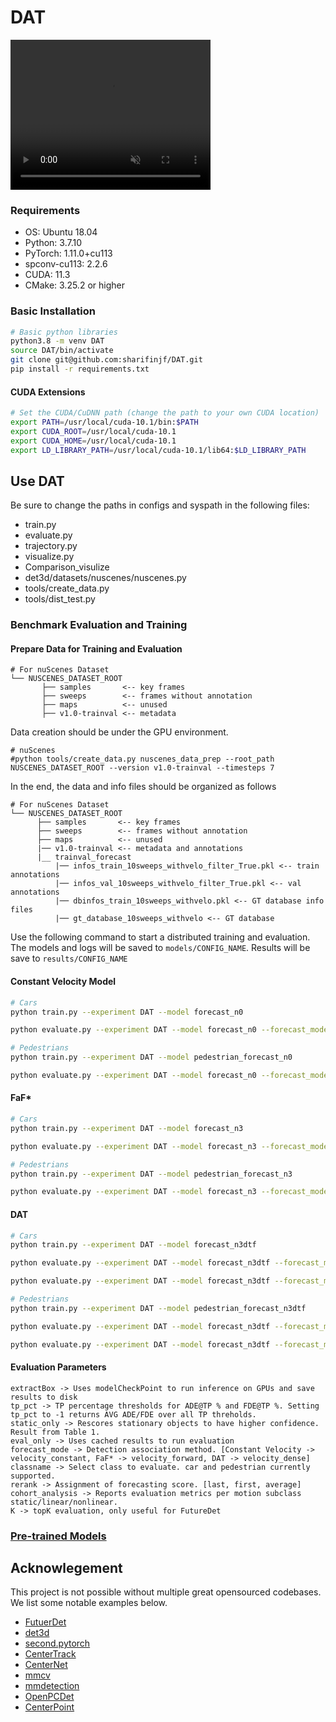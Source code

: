 # DAT
<video width="320" height="240" controls loop muted autoplay>
  <source src="https://raw.githubusercontent.com/sharifinjf/DAT/main/docs/demo.mp4" type="video/mp4">
  Your browser does not support the video tag.
</video>

### Requirements
- OS: Ubuntu 18.04
- Python: 3.7.10 
- PyTorch: 1.11.0+cu113
- spconv-cu113: 2.2.6
- CUDA: 11.3
- CMake: 3.25.2 or higher
### Basic Installation 

```bash
# Basic python libraries
python3.8 -m venv DAT
source DAT/bin/activate
git clone git@github.com:sharifinjf/DAT.git
pip install -r requirements.txt
```

#### CUDA Extensions

```bash
# Set the CUDA/CuDNN path (change the path to your own CUDA location) 
export PATH=/usr/local/cuda-10.1/bin:$PATH
export CUDA_ROOT=/usr/local/cuda-10.1
export CUDA_HOME=/usr/local/cuda-10.1
export LD_LIBRARY_PATH=/usr/local/cuda-10.1/lib64:$LD_LIBRARY_PATH
```

## Use DAT
Be sure to change the paths in configs and syspath in the following files:
- train.py
- evaluate.py
- trajectory.py
- visualize.py
- Comparison_visulize
- det3d/datasets/nuscenes/nuscenes.py
- tools/create_data.py
- tools/dist_test.py

### Benchmark Evaluation and Training

#### Prepare Data for Training and Evaluation 

```
# For nuScenes Dataset         
└── NUSCENES_DATASET_ROOT
       ├── samples       <-- key frames
       ├── sweeps        <-- frames without annotation
       ├── maps          <-- unused
       ├── v1.0-trainval <-- metadata
```

Data creation should be under the GPU environment.

```
# nuScenes 
#python tools/create_data.py nuscenes_data_prep --root_path NUSCENES_DATASET_ROOT --version v1.0-trainval --timesteps 7

```

In the end, the data and info files should be organized as follows

```
# For nuScenes Dataset 
└── NUSCENES_DATASET_ROOT
      ├── samples       <-- key frames
      ├── sweeps        <-- frames without annotation
      ├── maps          <-- unused
      |── v1.0-trainval <-- metadata and annotations
      |__ trainval_forecast
          |── infos_train_10sweeps_withvelo_filter_True.pkl <-- train annotations
          |── infos_val_10sweeps_withvelo_filter_True.pkl <-- val annotations
          |── dbinfos_train_10sweeps_withvelo.pkl <-- GT database info files
          |── gt_database_10sweeps_withvelo <-- GT database 
```


Use the following command to start a distributed training and evaluation. The models and logs will be saved to ```models/CONFIG_NAME```. Results will be save to ```results/CONFIG_NAME``` 

#### Constant Velocity Model
```bash
# Cars
python train.py --experiment DAT --model forecast_n0

python evaluate.py --experiment DAT --model forecast_n0 --forecast_mode velocity_constant  --cohort_analysis --extractBox

# Pedestrians
python train.py --experiment DAT --model pedestrian_forecast_n0

python evaluate.py --experiment DAT --model forecast_n0 --forecast_mode velocity_constant  --cohort_analysis --classname pedestrian --extractBox
```

#### FaF*
```bash
# Cars
python train.py --experiment DAT --model forecast_n3

python evaluate.py --experiment DAT --model forecast_n3 --forecast_mode velocity_forward  --cohort_analysis --extractBox

# Pedestrians
python train.py --experiment DAT --model pedestrian_forecast_n3

python evaluate.py --experiment DAT --model forecast_n3 --forecast_mode velocity_forward  --cohort_analysis --classname pedestrian --extractBox
```

#### DAT
```bash
# Cars
python train.py --experiment DAT --model forecast_n3dtf

python evaluate.py --experiment DAT --model forecast_n3dtf --forecast_mode velocity_dense  --cohort_analysis --extractBox

python evaluate.py --experiment DAT --model forecast_n3dtf --forecast_mode velocity_dense  --cohort_analysis --K 5 --eval_only

# Pedestrians
python train.py --experiment DAT --model pedestrian_forecast_n3dtf

python evaluate.py --experiment DAT --model forecast_n3dtf --forecast_mode velocity_dense  --cohort_analysis --classname pedestrian --extractBox

python evaluate.py --experiment DAT --model forecast_n3dtf --forecast_mode velocity_dense  --cohort_analysis --K 5 --classname pedestrian --eval_only

```
#### Evaluation Parameters
```
extractBox -> Uses modelCheckPoint to run inference on GPUs and save results to disk
tp_pct -> TP percentage thresholds for ADE@TP % and FDE@TP %. Setting tp_pct to -1 returns AVG ADE/FDE over all TP threholds.
static_only -> Rescores stationary objects to have higher confidence. Result from Table 1.
eval_only -> Uses cached results to run evaluation
forecast_mode -> Detection association method. [Constant Velocity -> velocity_constant, FaF* -> velocity_forward, DAT -> velocity_dense]
classname -> Select class to evaluate. car and pedestrian currently supported.
rerank -> Assignment of forecasting score. [last, first, average]
cohort_analysis -> Reports evaluation metrics per motion subclass static/linear/nonlinear.
K -> topK evaluation, only useful for FutureDet
```

### [Pre-trained Models](https://drive.google.com/drive/folders/18fvE3MvXQGDThIPs9iFjQMuUJp5_waxp?usp=sharing)

## Acknowlegement
This project is not possible without multiple great opensourced codebases. We list some notable examples below.  
* [FutuerDet](https://github.com/neeharperi/FutureDet/tree/main)
* [det3d](https://github.com/poodarchu/det3d)
* [second.pytorch](https://github.com/traveller59/second.pytorch)
* [CenterTrack](https://github.com/xingyizhou/CenterTrack)
* [CenterNet](https://github.com/xingyizhou/CenterNet) 
* [mmcv](https://github.com/open-mmlab/mmcv)
* [mmdetection](https://github.com/open-mmlab/mmdetection)
* [OpenPCDet](https://github.com/open-mmlab/OpenPCDet)
* [CenterPoint](https://github.com/tianweiy/CenterPoint)


